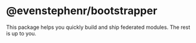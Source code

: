 # @evenstephenr/bootstrapper

This package helps you quickly build and ship federated modules. The rest is up to you.
